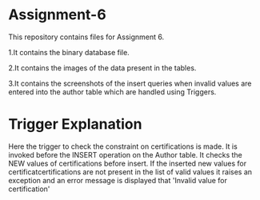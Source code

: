 # Assignment-6
This repository contains files for Assignment 6. 

1.It contains the binary database file.

2.It contains the images of the data present in the tables.

3.It contains the screenshots of the insert queries when invalid values are entered into the author table which are handled using Triggers. 

# Trigger Explanation 

Here the trigger to check the constraint on certifications is made. It is invoked before the INSERT operation on the Author table. It checks the NEW values of certifications before insert. If the inserted new values for certificatcertifications are not present in the list of valid values it raises an exception and an error message is displayed that 'Invalid value for certification'
